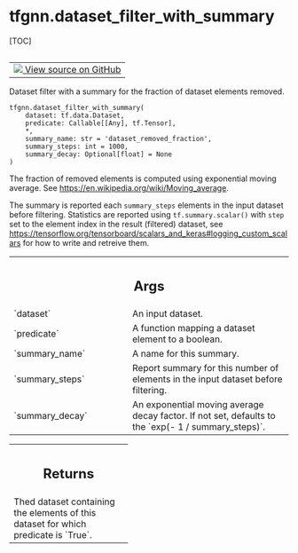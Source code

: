 # tfgnn.dataset_filter_with_summary

[TOC]

<!-- Insert buttons and diff -->

<table class="tfo-notebook-buttons tfo-api nocontent" align="left">
<td>
  <a target="_blank" href="https://github.com/tensorflow/gnn/tree/master/tensorflow_gnn/graph/preprocessing_common.py#L89-L174">
    <img src="https://www.tensorflow.org/images/GitHub-Mark-32px.png" />
    View source on GitHub
  </a>
</td>
</table>



Dataset filter with a summary for the fraction of dataset elements removed.

<pre class="devsite-click-to-copy prettyprint lang-py tfo-signature-link">
<code>tfgnn.dataset_filter_with_summary(
    dataset: tf.data.Dataset,
    predicate: Callable[[Any], tf.Tensor],
    *,
    summary_name: str = &#x27;dataset_removed_fraction&#x27;,
    summary_steps: int = 1000,
    summary_decay: Optional[float] = None
)
</code></pre>



<!-- Placeholder for "Used in" -->

The fraction of removed elements is computed using exponential moving average.
See https://en.wikipedia.org/wiki/Moving_average.

The summary is reported each `summary_steps` elements in the input dataset
before filtering. Statistics are reported using `tf.summary.scalar()` with
`step` set to the element index in the result (filtered) dataset, see
https://tensorflow.org/tensorboard/scalars_and_keras#logging_custom_scalars
for how to write and retreive them.

<!-- Tabular view -->
 <table class="responsive fixed orange">
<colgroup><col width="214px"><col></colgroup>
<tr><th colspan="2"><h2 class="add-link">Args</h2></th></tr>

<tr>
<td>
`dataset`
</td>
<td>
An input dataset.
</td>
</tr><tr>
<td>
`predicate`
</td>
<td>
A function mapping a dataset element to a boolean.
</td>
</tr><tr>
<td>
`summary_name`
</td>
<td>
A name for this summary.
</td>
</tr><tr>
<td>
`summary_steps`
</td>
<td>
Report summary for this number of elements in the input
dataset before filtering.
</td>
</tr><tr>
<td>
`summary_decay`
</td>
<td>
An exponential moving average decay factor. If not set,
defaults to the `exp(- 1 / summary_steps)`.
</td>
</tr>
</table>



<!-- Tabular view -->
 <table class="responsive fixed orange">
<colgroup><col width="214px"><col></colgroup>
<tr><th colspan="2"><h2 class="add-link">Returns</h2></th></tr>
<tr class="alt">
<td colspan="2">
Thed dataset containing the elements of this dataset for which predicate is
`True`.
</td>
</tr>

</table>

